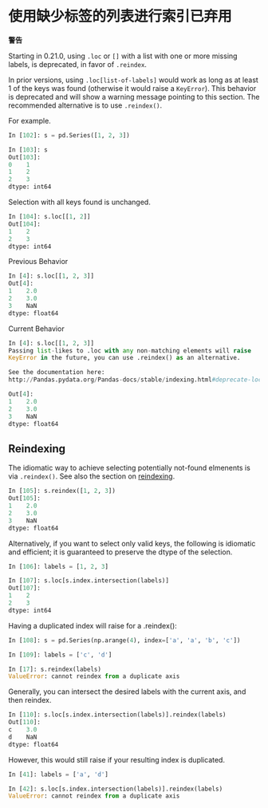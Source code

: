 # 使用缺少标签的列表进行索引已弃用

<div class="warning-warp">
<b>警告</b><p>Starting in 0.21.0, using <code>.loc</code> or <code>[]</code> with a list with one or more missing labels, is deprecated, in favor of <code>.reindex</code>.</p>
</div>

In prior versions, using ``.loc[list-of-labels]`` would work as long as at least 1 of the keys was found (otherwise it would raise a ``KeyError``). This behavior is deprecated and will show a warning message pointing to this section. The recommended alternative is to use ``.reindex()``.

For example.

```python
In [102]: s = pd.Series([1, 2, 3])

In [103]: s
Out[103]: 
0    1
1    2
2    3
dtype: int64
```

Selection with all keys found is unchanged.

```python
In [104]: s.loc[[1, 2]]
Out[104]: 
1    2
2    3
dtype: int64
```

Previous Behavior

```python
In [4]: s.loc[[1, 2, 3]]
Out[4]:
1    2.0
2    3.0
3    NaN
dtype: float64
```

Current Behavior

```python
In [4]: s.loc[[1, 2, 3]]
Passing list-likes to .loc with any non-matching elements will raise
KeyError in the future, you can use .reindex() as an alternative.

See the documentation here:
http://Pandas.pydata.org/Pandas-docs/stable/indexing.html#deprecate-loc-reindex-listlike

Out[4]:
1    2.0
2    3.0
3    NaN
dtype: float64
```

## Reindexing

The idiomatic way to achieve selecting potentially not-found elmenents is via ``.reindex()``. See also the section on [reindexing](http://Pandas.pydata.org/Pandas-docs/stable/basics.html#basics-reindexing).

```python
In [105]: s.reindex([1, 2, 3])
Out[105]: 
1    2.0
2    3.0
3    NaN
dtype: float64
```

Alternatively, if you want to select only valid keys, the following is idiomatic and efficient; it is guaranteed to preserve the dtype of the selection.

```python
In [106]: labels = [1, 2, 3]

In [107]: s.loc[s.index.intersection(labels)]
Out[107]: 
1    2
2    3
dtype: int64
```

Having a duplicated index will raise for a .reindex():

```python
In [108]: s = pd.Series(np.arange(4), index=['a', 'a', 'b', 'c'])

In [109]: labels = ['c', 'd']
```

```python
In [17]: s.reindex(labels)
ValueError: cannot reindex from a duplicate axis
```

Generally, you can intersect the desired labels with the current axis, and then reindex.

```python
In [110]: s.loc[s.index.intersection(labels)].reindex(labels)
Out[110]: 
c    3.0
d    NaN
dtype: float64
```

However, this would still raise if your resulting index is duplicated.

```python
In [41]: labels = ['a', 'd']

In [42]: s.loc[s.index.intersection(labels)].reindex(labels)
ValueError: cannot reindex from a duplicate axis
```